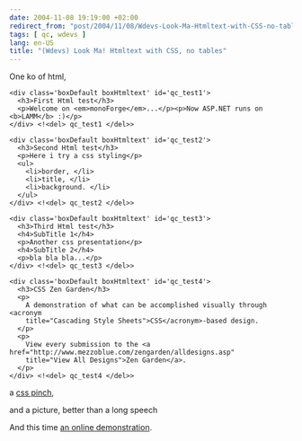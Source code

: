 ```yaml
---
date: 2004-11-08 19:19:00 +02:00
redirect_from: "post/2004/11/08/Wdevs-Look-Ma-Htmltext-with-CSS-no-tables"
tags: [ qc, wdevs ]
lang: en-US
title: "(Wdevs) Look Ma! Htmltext with CSS, no tables"
---
```


One ko of html,

```
<div class='boxDefault boxHtmltext' id='qc_test1'>
  <h3>First Html test</h3>
  <p>Welcome on <em>monoForge</em>...</p><p>Now ASP.NET runs on <b>LAMM</b> :)</p>
</div> <!<del> qc_test1 </del>>

<div class='boxDefault boxHtmltext' id='qc_test2'>
  <h3>Second Html test</h3>
  <p>Here i try a css styling</p>
  <ul>
    <li>border, </li>
    <li>title, </li>
    <li>background. </li>
  </ul>
</div> <!<del> qc_test2 </del>>

<div class='boxDefault boxHtmltext' id='qc_test3'>
  <h3>Third Html test</h3>
  <h4>SubTitle 1</h4>
  <p>Another css presentation</p>
  <h4>SubTitle 2</h4>
  <p>bla bla bla...</p>
</div> <!<del> qc_test3 </del>>

<div class='boxDefault boxHtmltext' id='qc_test4'>
  <h3>CSS Zen Garden</h3>
  <p>
    A demonstration of what can be accomplished visually through <acronym
    title="Cascading Style Sheets">CSS</acronym>-based design.
  </p>
  <p>
    View every submission to the <a href="http://www.mezzoblue.com/zengarden/alldesigns.asp"
    title="View All Designs">Zen Garden</a>.
  </p>
</div> <!<del> qc_test4 </del>>
```

a [css pinch](/public/2004/skidoo-plus-css.txt),

and a picture, better than a long speech

And this time [an online
demonstration](http://michel.monoforge.com/default.aspx?idScreen=htmltext).
